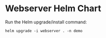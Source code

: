 # Webserver Helm Chart

Run the Helm upgrade/install command:
    
    helm upgrade -i webserver . -n demo








































